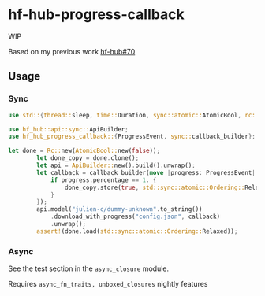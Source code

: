 # hf-hub-progress-callback

WIP 

Based on my previous work [hf-hub#70](https://github.com/huggingface/hf-hub/pull/70/)

## Usage 
### Sync
``` rust
use std::{thread::sleep, time::Duration, sync::atomic::AtomicBool, rc::Rc};

use hf_hub::api::sync::ApiBuilder;
use hf_hub_progress_callback::{ProgressEvent, sync::callback_builder};

let done = Rc::new(AtomicBool::new(false));
        let done_copy = done.clone();
        let api = ApiBuilder::new().build().unwrap();
        let callback = callback_builder(move |progress: ProgressEvent| {
            if progress.percentage == 1. {
                done_copy.store(true, std::sync::atomic::Ordering::Relaxed);
            }
        });
        api.model("julien-c/dummy-unknown".to_string())
            .download_with_progress("config.json", callback)
            .unwrap();
        assert!(done.load(std::sync::atomic::Ordering::Relaxed));
```

### Async 
See the test section in the ``async_closure`` module.

Requires ``async_fn_traits, unboxed_closures`` nightly features 